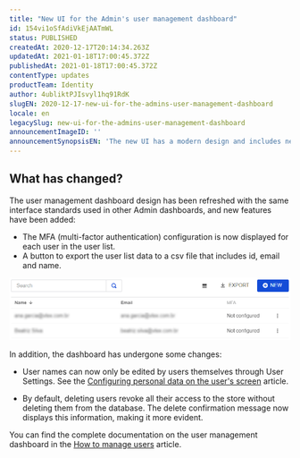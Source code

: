 ```yaml
---
title: "New UI for the Admin's user management dashboard"
id: 154vi1oSfAdiVkEjAATmWL
status: PUBLISHED
createdAt: 2020-12-17T20:14:34.263Z
updatedAt: 2021-01-18T17:00:45.372Z
publishedAt: 2021-01-18T17:00:45.372Z
contentType: updates
productTeam: Identity
author: 4ubliktPJIsvyl1hq91RdK
slugEN: 2020-12-17-new-ui-for-the-admins-user-management-dashboard
locale: en
legacySlug: new-ui-for-the-admins-user-management-dashboard
announcementImageID: ''
announcementSynopsisEN: 'The new UI has a modern design and includes new features'
---
```


## What has changed?

The user management dashboard design has been refreshed with the same interface standards used in other Admin dashboards, and new features have been added:

- The MFA (multi-factor authentication) configuration is now displayed for each user in the user list.
- A button to export the user list data to a csv file that includes id, email and name.

![Lista Usuários User Management EN](https://raw.githubusercontent.com/vtexdocs/help-center-content/refs/heads/main/docs/en/announcements/2020-12-17-new-ui-for-the-admins-user-management-dashboard_1.png)

In addition, the dashboard has undergone some changes:

- User names can now only be edited by users themselves through User Settings. See the [Configuring personal data on the user's screen](/en/tutorial/setting-up-personal-data-on-the-users-screen--3S32bI9Qb6Ecec66SckYK6) article.

- By default, deleting users revoke all their access to the store without deleting them from the database. The delete confirmation message now displays this information, making it more evident.

You can find the complete documentation on the user management dashboard in the [How to manage users](/en/tutorial/managing-users--tutorials_512) article.

